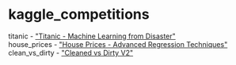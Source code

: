 # kaggle_competitions
titanic - ["Titanic - Machine Learning from Disaster"](https://www.kaggle.com/c/titanic/overview/evaluation) <br>
house_prices - ["House Prices - Advanced Regression Techniques"](https://www.kaggle.com/c/house-prices-advanced-regression-techniques) <br>
clean_vs_dirty - ["Cleaned vs Dirty V2"](https://www.kaggle.com/c/platesv2)
